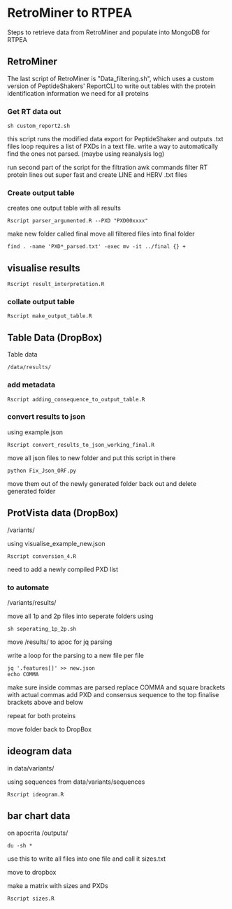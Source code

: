 # RetroMiner to RTPEA

Steps to retrieve data from RetroMiner and populate into MongoDB for RTPEA

## RetroMiner

The last script of RetroMiner is "Data_filtering.sh", which uses a custom version of PeptideShakers' ReportCLI to write out tables with the protein identification information we need for all proteins 

### Get RT data out

```
sh custom_report2.sh
```

this script runs the modified data export for PeptideShaker and outputs .txt files
loop requires a list of PXDs in a text file. write a way to automatically find the ones not parsed. 
(maybe using reanalysis log) 

run second part of the script for the filtration
awk commands filter RT protein lines out super fast and create LINE and HERV .txt files 

### Create output table

creates one output table with all results

```
Rscript parser_argumented.R --PXD "PXD00xxxx"
```

make new folder called final
move all filtered files into final folder

```
find . -name 'PXD*_parsed.txt' -exec mv -it ../final {} +
```

## visualise results

```
Rscript result_interpretation.R
```

### collate output table


```
Rscript make_output_table.R
```


## Table Data (DropBox)

Table data

```
/data/results/
```

### add metadata

```
Rscript adding_consequence_to_output_table.R
````

### convert results to json

using example.json

```
Rscript convert_results_to_json_working_final.R
```

move all json files to new folder and put this script in there

```
python Fix_Json_ORF.py
```

move them out of the newly generated folder back out and delete generated folder 



## ProtVista data (DropBox)

/variants/

using visualise_example_new.json

```
Rscript conversion_4.R
```

need to add a newly compiled PXD list


### to automate

/variants/results/

move all 1p and 2p files into seperate folders using 

```
sh seperating_1p_2p.sh
```

move /results/ to apoc for jq parsing

write a loop for the parsing to a new file per file
```
jq '.features[]' >> new.json
echo COMMA
```
make sure inside commas are parsed
replace COMMA and square brackets with actual commas
add PXD and consensus sequence to the top
finalise brackets above and below

repeat for both proteins

move folder back to DropBox


## ideogram data

in data/variants/

using sequences from data/variants/sequences

```
Rscript ideogram.R
```


## bar chart data

on apocrita /outputs/

```
du -sh *
```
use this to write all files into one file and call it sizes.txt

move to dropbox

make a matrix with sizes and PXDs
```
Rscript sizes.R
```

